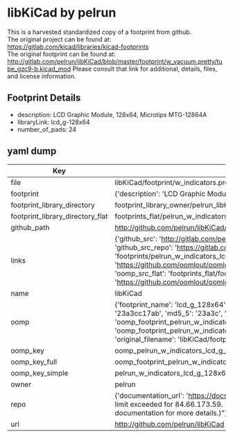 # libKiCad by pelrun  
This is a harvested standardized copy of a footprint from github.  
The original project can be found at:  
https://gitlab.com/kicad/libraries/kicad-footprints  
The original footprint can be found at:
http://gitlab.com/pelrun/libKiCad/blob/master/footprint/w_vacuum.pretty/tube_gzc9-b.kicad_mod
Please consult that link for additional, details, files, and license information.  
## Footprint Details
* description: LCD Graphic Module, 128x64, Microtips MTG-12864A  
* libraryLink: lcd_g-128x64  
* number_of_pads: 24  
## yaml dump  
| Key | Value |  
| --- | --- |  
| file | libKiCad/footprint/w_indicators.pretty/lcd_g-128x64.kicad_mod |  
| footprint | {'description': 'LCD Graphic Module, 128x64, Microtips MTG-12864A', 'libraryLink': 'lcd_g-128x64', 'number_of_pads': 24} |  
| footprint_library_directory | footprint_library_owner/pelrun_libKiCad |  
| footprint_library_directory_flat | footprints_flat/pelrun_w_indicators_lcd_g_128x64/working |  
| github_path | http://github.com/pelrun/libKiCad/blob/master/footprint/w_indicators.pretty/lcd_g-128x64.kicad_mod |  
| links | {'github_src': 'http://gitlab.com/pelrun/libKiCad/blob/master/footprint/w_vacuum.pretty/tube_gzc9-b.kicad_mod', 'github_src_repo': 'https://gitlab.com/kicad/libraries/kicad-footprints', 'oomp_bot': 'footprints/pelrun_w_indicators_lcd_g_128x64/working', 'oomp_bot_github': 'https://github.com/oomlout/oomlout_oomp_footprint_bot/tree/main/footprints/pelrun_w_indicators_lcd_g_128x64/working', 'oomp_src_flat': 'footprints_flat/footprints_flat/pelrun_w_indicators_lcd_g_128x64/working', 'oomp_src_flat_github': 'https://github.com/oomlout/oomlout_oomp_footprint_src/tree/main/footprints_flat/pelrun_w_indicators_lcd_g_128x64/working'} |  
| name | libKiCad |  
| oomp | {'footprint_name': 'lcd_g_128x64', 'library_name': 'w_indicators', 'md5': '23a3cc17ab5ffd8b027bc8543e1e52a9', 'md5_10': '23a3cc17ab', 'md5_5': '23a3c', 'md5_6': '23a3cc', 'oomp_key': 'oomp_pelrun_w_indicators_lcd_g_128x64', 'oomp_key_extra': 'oomp_footprint_pelrun_w_indicators_lcd_g_128x64', 'oomp_key_full': 'oomp_footprint_pelrun_w_indicators_lcd_g_128x64_23a3cc', 'oomp_key_simple': 'pelrun_w_indicators_lcd_g_128x64', 'original_filename': 'libKiCad/footprint/w_indicators.pretty/lcd_g-128x64.kicad_mod', 'owner_name': 'pelrun'} |  
| oomp_key | oomp_pelrun_w_indicators_lcd_g_128x64 |  
| oomp_key_full | oomp_footprint_pelrun_w_indicators_lcd_g_128x64 |  
| oomp_key_simple | pelrun_w_indicators_lcd_g_128x64 |  
| owner | pelrun |  
| repo | {'documentation_url': 'https://docs.github.com/rest/overview/resources-in-the-rest-api#rate-limiting', 'message': "API rate limit exceeded for 84.66.173.59. (But here's the good news: Authenticated requests get a higher rate limit. Check out the documentation for more details.)"} |  
| url | http://github.com/pelrun/libKiCad |  

